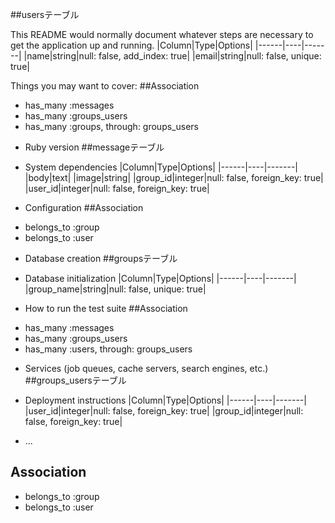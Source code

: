 ##usersテーブル

This README would normally document whatever steps are necessary to get the
application up and running.
|Column|Type|Options|
|------|----|-------|
|name|string|null: false, add_index: true|
|email|string|null: false, unique: true|

Things you may want to cover:
##Association
- has_many :messages
- has_many :groups_users
- has_many :groups, through: groups_users

* Ruby version
##messageテーブル

* System dependencies
|Column|Type|Options|
|------|----|-------|
|body|text|
|image|string|
|group_id|integer|null: false, foreign_key: true|
|user_id|integer|null: false, foreign_key: true|

* Configuration
##Association
- belongs_to :group
- belongs_to :user

* Database creation
##groupsテーブル

* Database initialization
|Column|Type|Options|
|------|----|-------|
|group_name|string|null: false, unique: true|

* How to run the test suite
##Association
- has_many :messages
- has_many :groups_users
- has_many :users, through: groups_users

* Services (job queues, cache servers, search engines, etc.)
##groups_usersテーブル

* Deployment instructions
|Column|Type|Options|
|------|----|-------|
|user_id|integer|null: false, foreign_key: true|
|group_id|integer|null: false, foreign_key: true|

* ...
## Association
- belongs_to :group
- belongs_to :user
